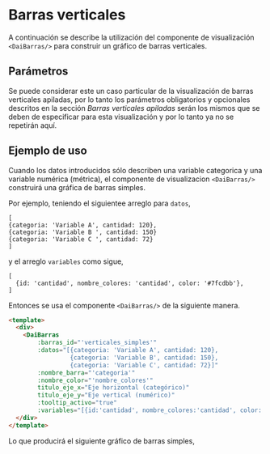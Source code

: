 # Barras verticales

A continuación se describe la utilización del componente de visualización `<DaiBarras/>` para construir un gráfico de
barras verticales.

## Parámetros

Se puede considerar este un caso particular de la visualización  de barras verticales apiladas, por 
lo tanto los parámetros obligatorios y opcionales descritos en la sección _Barras verticales apiladas_ serán los mismos 
que se deben de especificar para esta visualización y por lo tanto ya no se repetirán aquí.

## Ejemplo de uso

Cuando los datos introducidos sólo describen una variable categorica y una variable numérica (métrica),
el componente de visualizacion `<DaiBarras/>` construirá una gráfica de barras simples.

Por ejemplo, teniendo el siguientee arreglo para `datos`,

```
[
{categoria: 'Variable A', cantidad: 120},
{categoria: 'Variable B ', cantidad: 150}
{categoria: 'Variable C ', cantidad: 72}
]
```

y el arreglo `variables` como sigue,

```
[
  {id: 'cantidad', nombre_colores: 'cantidad', color: '#7fcdbb'},
]
``` 

Entonces se usa el componente `<DaiBarras/>` de la siguiente manera.

```HTML
<template>
  <div>
    <DaiBarras
        :barras_id="'verticales_simples'"
        :datos="[{categoria: 'Variable A', cantidad: 120},
                 {categoria: 'Variable B', cantidad: 150},
                 {categoria: 'Variable C', cantidad: 72}]"
        :nombre_barra="'categoria'"
        :nombre_color="'nombre_colores'"
        titulo_eje_x="Eje horizontal (categórico)"
        titulo_eje_y="Eje vertical (numérico)"
        :tooltip_activo="true"
        :variables="[{id:'cantidad', nombre_colores:'cantidad', color: '#7fcdbb'}]"/>
  </div>
</template>
```

Lo que producirá el siguiente gráfico de barras simples,

<barras-verticales-simples/>